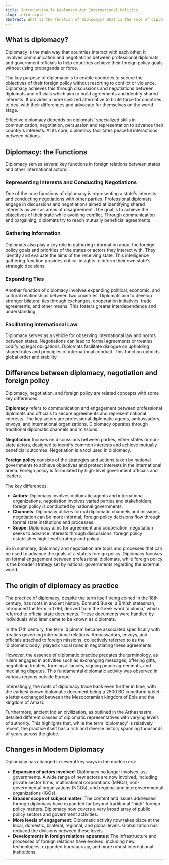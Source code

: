 ```yaml
---
title: Introduction To Diplomacy And International Politics
slug: intro-diplo
abstract: What is the function of diplomacy? What is the role of diplomats? What is the difference between diplomacy and foreign policy? This chapter will introduce you to the field of diplomacy and international politics.
---
```


## What is diplomacy?

Diplomacy is the main way that countries interact with each other. It involves communication and negotiations between professional diplomats and government officials to help countries achieve their foreign policy goals without using propaganda or force. 

The key purpose of diplomacy is to enable countries to secure the objectives of their foreign policy without resorting to conflict or violence. Diplomacy achieves this through discussions and negotiations between diplomats and officials which aim to build agreements and identify shared interests. It provides a more civilized alternative to brute force for countries to deal with their differences and advocate for themselves on the world stage.

Effective diplomacy depends on diplomats' specialized skills in communication, negotiation, persuasion and representation to advance their country's interests. At its core, diplomacy facilitates peaceful interactions between nations.

## Diplomacy: the Functions

Diplomacy serves several key functions in foreign relations between states and other international actors. 

### Representing Interests and Conducting Negotiations

One of the core functions of diplomacy is representing a state's interests and conducting negotiations with other parties. Professional diplomats engage in discussions and negotiations aimed at identifying shared interests as well as areas of disagreement. The goal is to achieve the objectives of their state while avoiding conflict. Through communication and bargaining, diplomats try to reach mutually beneficial agreements.

### Gathering Information 

Diplomats also play a key role in gathering information about the foreign policy goals and priorities of the states or actors they interact with. They identify and evaluate the aims of the receiving state. This intelligence gathering function provides critical insights to inform their own state's strategic decisions.

### Expanding Ties

Another function of diplomacy involves expanding political, economic, and cultural relationships between two countries. Diplomats aim to develop stronger bilateral ties through exchanges, cooperation initiatives, trade agreements, and other means. This fosters greater interdependence and understanding.

### Facilitating International Law

Diplomacy serves as a vehicle for observing international law and norms between states. Negotiations can lead to formal agreements or treaties codifying legal obligations. Diplomats facilitate dialogue on upholding shared rules and principles of international conduct. This function upholds global order and stability.

## Difference between diplomacy, negotiation and foreign policy

Diplomacy, negotiation, and foreign policy are related concepts with some key differences.

**Diplomacy** refers to communication and engagement between professional diplomats and officials to secure agreements and represent national interests. The key actors are professional diplomatic agents, ambassadors, envoys, and international organizations. Diplomacy operates through traditional diplomatic channels and missions.

**Negotiation** focuses on discussions between parties, either states or non-state actors, designed to identify common interests and achieve mutually beneficial outcomes. Negotiation is a tool used in diplomacy.

**Foreign policy** consists of the strategies and actions taken by national governments to achieve objectives and protect interests in the international arena. Foreign policy is formulated by high-level government officials and leaders. 

The key differences:

- **Actors**: Diplomacy involves diplomatic agents and international organizations, negotiation involves varied parties and stakeholders, foreign policy is conducted by national governments.
- **Channels**: Diplomacy utilizes formal diplomatic channels and missions, negotiation can be more informal, foreign policy decisions flow through formal state institutions and processes.
- **Scope**: Diplomacy aims for agreement and cooperation, negotiation seeks to advance interests through discussions, foreign policy establishes high-level strategy and policy.

So in summary, diplomacy and negotiation are tools and processes that can be used to advance the goals of a state's foreign policy. Diplomacy focuses on formal engagement between professional diplomats, while foreign policy is the broader strategy set by national governments regarding the external world.

## The origin of diplomacy as practice

The practice of diplomacy, despite the term itself being coined in the 18th century, has roots in ancient history. Edmund Burke, a British statesman, introduced the term in 1796, derived from the Greek word 'diploma,' which referred to official state documents. These documents were handled by individuals who later came to be known as diplomats.

In the 17th century, the term 'diploma' became associated specifically with treaties governing international relations. Ambassadors, envoys, and officials attached to foreign missions, collectively referred to as the 'diplomatic body,' played crucial roles in negotiating these agreements.

However, the essence of diplomatic practice predates the terminology, as rulers engaged in activities such as exchanging messages, offering gifts, negotiating treaties, forming alliances, signing peace agreements, and mediating disputes. This fundamental diplomatic activity was observed in various regions outside Europe.

Interestingly, the roots of diplomacy trace back even further in time, with the earliest known diplomatic document being a 2500 BC cuneiform tablet – a letter exchanged between the Mesopotamian kingdom of Ebla and the kingdom of Amazi.

Furthermore, ancient Indian civilization, as outlined in the Arthashastra, detailed different classes of diplomatic representatives with varying levels of authority. This highlights that, while the term 'diplomacy' is relatively recent, the practice itself has a rich and diverse history spanning thousands of years across the globe.

## Changes in Modern Diplomacy

Diplomacy has changed in several key ways in the modern era:

- **Expansion of actors involved**: Diplomacy no longer involves just governments. A wide range of new actors are now involved, including private sector firms, multinational corporations (MNCs), non-governmental organizations (NGOs), and regional and intergovernmental organizations (IGOs).
- **Broader scope of subject matter**: The content and issues addressed through diplomacy have expanded far beyond traditional "high" foreign policy matters. Diplomacy now covers a very broad array of public policy sectors and government activities.
- **More levels of engagement**: Diplomatic activity now takes place at the local, domestic, bilateral, regional, and global levels. Globalization has reduced the divisions between these levels.
- **Developments in foreign relations apparatus**: The infrastructure and processes of foreign relations have evolved, including new technologies, expanded bureaucracy, and more robust international institutions.

---